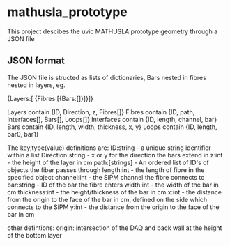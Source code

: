 # mathusla_prototype
This project descibes the uvic MATHUSLA prototype geometry through a JSON file
## JSON format
The JSON file is structed as lists of dictionaries, Bars nested in fibres nested in layers, eg.

{Layers:[ {Fibres:[{Bars:[]}]}]}

Layers contain {ID, Direction, z, Fibres[]}
Fibres contain {ID, path, Interfaces[], Bars[], Loops[]}
Interfaces contain {ID, length, channel, bar}
Bars contain {ID, length, width, thickness, x, y}
Loops contain {ID, length, bar0, bar1}

The key,type(value) definitions are:
ID:string - a unique string identifier within a list
Direction:string - x or y for the direction the bars extend in
z:int - the height of the layer in cm
path:[strings] - An ordered list of ID's of objects the fiber passes through
length:int - the length of fibre in the specified object
channel:int - the SiPM channel the fibre connects to
bar:string - ID of the bar the fibre enters
width:int - the width of the bar in cm
thickness:int - the height/thickness of the bar in cm
x:int - the distance from the origin to the face of the bar in cm, defined on the side which connects to the SiPM 
y:int - the distance from the origin to the face of the bar in cm

other defintions:
origin: intersection of the DAQ and back wall at the height of the bottom layer